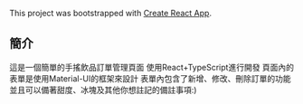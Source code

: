 This project was bootstrapped with [Create React App](https://github.com/facebook/create-react-app).

## 簡介

這是一個簡單的手搖飲品訂單管理頁面
使用React+TypeScript進行開發
頁面內的表單是使用Material-UI的框架來設計
表單內包含了新增、修改、刪除訂單的功能
並且可以備著甜度、冰塊及其他你想註記的備註事項:)

